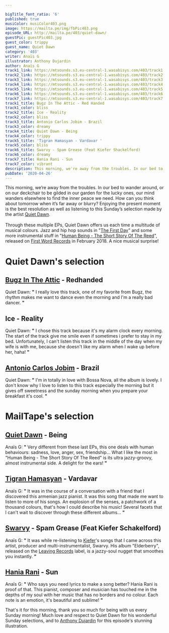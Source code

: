 ```yaml
---

bigTitle_font_ratio: '6'
published: true
musiColor: musiColor403.png
image: https://mailta.pe/img/fbPic403.png
episode_URL: http://mailta.pe/403/quiet-dawn/
guestPic: guestPic403.jpg
guest_color: trippy
guest_name: Quiet Dawn
category: '403'
writer: Anaïs G
illustrator: Anthony Dujardin
author: Anaïs G
track1_link: https://mtsounds.s3.eu-central-1.wasabisys.com/403/track1.mp3
track2_link: https://mtsounds.s3.eu-central-1.wasabisys.com/403/track2.mp3
track3_link: https://mtsounds.s3.eu-central-1.wasabisys.com/403/track3.mp3
track4_link: https://mtsounds.s3.eu-central-1.wasabisys.com/403/track4.mp3
track5_link: https://mtsounds.s3.eu-central-1.wasabisys.com/403/track5.mp3
track6_link: https://mtsounds.s3.eu-central-1.wasabisys.com/403/track6.mp3
track7_link: https://mtsounds.s3.eu-central-1.wasabisys.com/403/track7.mp3
track1_title: Bugz In The Attic - Red Handed
track1_color: bliss
track2_title: Ice - Reality
track2_color: bliss
track3_title: Antonio Carlos Jobim - Brazil
track3_color: dreamy
track4_title: Quiet Dawn - Being
track4_color: trippy
track5_title: 'Tigran Hamasyan - Vardavar '
track5_color: bliss
track6_title: Swarvy - Spam Grease (Feat Kiefer Shackelford)
track6_color: dreamy
track7_title: Hania Rani - Sun
track7_color: vibrant
description: This morning, we're away from the troubles. In our bed to wander around, or on our deckchair to be gilded in our garden for the lucky ones, our mind wanders elsewhere to find the inner peace we need. How can you think about tomorrow when it's far away or blurry? Enjoying the present moment is the best resolution as well as listening to this Sunday's selection made by the artist Quiet Dawn.
pubDate: '2020-04-26'
---
```

 This morning, we’re away from the troubles. In our bed to wander around, or on our deckchair to be gilded in our garden for the lucky ones, our mind wanders elsewhere to find the inner peace we need. How can you think about tomorrow when it’s far away or blurry? Enjoying the present moment is the best resolution as well as listening to this Sunday’s selection made by the artist [Quiet Dawn](https://quietdawn.bandcamp.com/). 
<br><br>
Through these multiple EPs, Quiet Dawn offers us each time a multitude of musical colours. Jazz and hip hop sounds in "[The First Day](https://quietdawn.bandcamp.com/album/the-first-day)" and some more instrumental stuff in "[Human Being - The Short Story Of The Reed](https://quietdawn.bandcamp.com/album/human-being-the-short-story-of-the-reed)", released on [First Word Records](https://shop.firstwordrecords.com/) in February 2018. A nice musical surprise! 




# Quiet Dawn's selection

## [Bugz In The Attic](https://en.wikipedia.org/wiki/Bugz_in_the_Attic) - Redhanded
Quiet Dawn: **"** I really love this track, one of my favorite from Bugz, the rhythm makes me want to dance even the morning and I'm a really bad dancer. **"** 

## Ice - Reality
Quiet Dawn: **"** I chose this track because it's my alarm clock every morning. The start of the track give me smile even if sometimes i prefer to stay in my bed. Unfortunately, I can't listen this track in the middle of the day when my wife is with me, because she doesn't like my alarm when I wake up before her, haha! **"** 

## [Antonio Carlos Jobim](https://fr.wikipedia.org/wiki/Antônio_Carlos_Jobim) - Brazil
Quiet Dawn: **"** I'm in totally in love with Bossa Nova, all the album is lovely. I don't know why I love to listen to this track especially the morning but it gives off sweetness and the sunday morning when you prepare your breakfast it's cool. **"** 


# MailTape's selection

## [Quiet Dawn](https://www.facebook.com/QuietDawn) - Being
Anaïs G: **"** Very different from these last EPs, this one deals with human behaviours: sadness, love, anger, sex, friendship... What I like the most in "Human Being - The Short Story Of The Reed" is its ultra jazzy-groovy, almost instrumental side. A delight for the ears! **"** 

## [Tigran Hamasyan](https://tigranhamasyan.bandcamp.com/) - Vardavar
Anaïs G: **"** It was in the course of a conversation with a friend that I discovered this armenian jazz pianist. It was this song that made me want to listen to more of his songs. An explosion of the senses, a patchwork of a thousand colours, that's how I could describe his music! Several facets that I can't wait to discover through these different albums... **"** 

## [Swarvy](https://soundcloud.com/swarvy) - Spam Grease (Feat Kiefer Schakelford)
Anaïs G: **"** It was while re-listening to [Kiefer](https://soundcloud.com/kiefdaddy)'s songs that I came across this artist, producer and multi-instrumentalist, Swarvy. His album "Elderberry", released on the [Leaving Records](https://leavingrecords.com/) label, is a jazzy-soul nugget that smoothes you instantly. **"** 

## [Hania Rani](https://soundcloud.com/haniarani-music) - Sun 
Anaïs G: **"** Who says you need lyrics to make a song better? Hania Rani is proof of that. This pianist, composer and musician has touched me in the depths of my soul with her music that has no borders and no colour. Each note is an emotion, it's beautiful and sublime! **"** 


That's it for this morning, thank you so much for being with us every Sunday morning! Much love and respect to Quiet Dawn for his wonderful Sunday selections, and to [Anthony Dujardin](http://www.anthonydujardin.com/illustrations/) for this episode's stunning illustration.
